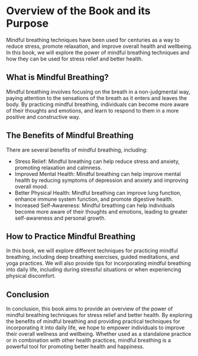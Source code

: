 Overview of the Book and its Purpose
==================================================

Mindful breathing techniques have been used for centuries as a way to reduce stress, promote relaxation, and improve overall health and wellbeing. In this book, we will explore the power of mindful breathing techniques and how they can be used for stress relief and better health.

What is Mindful Breathing?
--------------------------

Mindful breathing involves focusing on the breath in a non-judgmental way, paying attention to the sensations of the breath as it enters and leaves the body. By practicing mindful breathing, individuals can become more aware of their thoughts and emotions, and learn to respond to them in a more positive and constructive way.

The Benefits of Mindful Breathing
---------------------------------

There are several benefits of mindful breathing, including:

* Stress Relief: Mindful breathing can help reduce stress and anxiety, promoting relaxation and calmness.
* Improved Mental Health: Mindful breathing can help improve mental health by reducing symptoms of depression and anxiety and improving overall mood.
* Better Physical Health: Mindful breathing can improve lung function, enhance immune system function, and promote digestive health.
* Increased Self-Awareness: Mindful breathing can help individuals become more aware of their thoughts and emotions, leading to greater self-awareness and personal growth.

How to Practice Mindful Breathing
---------------------------------

In this book, we will explore different techniques for practicing mindful breathing, including deep breathing exercises, guided meditations, and yoga practices. We will also provide tips for incorporating mindful breathing into daily life, including during stressful situations or when experiencing physical discomfort.

Conclusion
----------

In conclusion, this book aims to provide an overview of the power of mindful breathing techniques for stress relief and better health. By exploring the benefits of mindful breathing and providing practical techniques for incorporating it into daily life, we hope to empower individuals to improve their overall wellness and wellbeing. Whether used as a standalone practice or in combination with other health practices, mindful breathing is a powerful tool for promoting better health and happiness.
